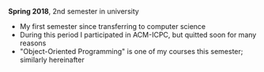 **Spring 2018**, 2nd semester in university

- My first semester since transferring to computer science
- During this period I participated in ACM-ICPC, but quitted soon for many reasons
- "Object-Oriented Programming" is one of my courses this semester; similarly hereinafter